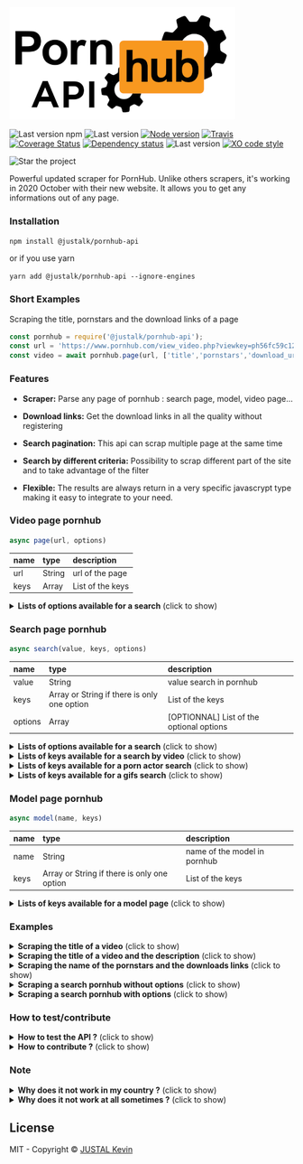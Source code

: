 ![Alt text](/imgs/pornhub-api.jpg?raw=true "pornhub api")

![Last version npm](https://img.shields.io/npm/v/@justalk/pornhub-api.svg?style=flat-square)
![Last version](https://img.shields.io/github/v/tag/justalk/pornhub-api.svg?style=flat-square)
[![Node version](https://img.shields.io/node/v/@justalk/pornhub-api.svg?style=flat-square)](https://www.npmjs.com/package/@justalk/pornhub-api)
[![Travis](https://img.shields.io/travis/com/justalk/pornhub-api.svg?style=flat-square)](https://travis-ci.com/github/JustalK/PORNHUB-API)
[![Coverage Status](https://coveralls.io/repos/github/JustalK/PORNHUB-API/badge.svg?branch=master&style=flat-square)](https://coveralls.io/github/JustalK/PORNHUB-API?branch=master)
[![Dependency status](http://img.shields.io/david/justalk/pornhub-api.svg?style=flat-square)](https://david-dm.org/justalk/pornhub-api.svg)
![Last version](https://img.shields.io/github/license/justalk/pornhub-api.svg?style=flat-square)
[![XO code style](https://img.shields.io/badge/code_style-XO-5ed9c7.svg?style=flat-square)](https://github.com/xojs/xo)

![Star the project](https://img.shields.io/github/stars/justalk/pornhub-api?style=social)

Powerful updated scraper for PornHub. Unlike others scrapers, it's working in 2020 October with their new website. It allows you to get any informations out of any page.

### Installation

`npm install @justalk/pornhub-api`

or if you use yarn

`yarn add @justalk/pornhub-api --ignore-engines`

### Short Examples

Scraping the title, pornstars and the download links of a page

```js
const pornhub = require('@justalk/pornhub-api');
const url = 'https://www.pornhub.com/view_video.php?viewkey=ph56fc59c124c0c';
const video = await pornhub.page(url, ['title','pornstars','download_urls']);
```

### Features

- **Scraper:** Parse any page of pornhub : search page, model, video page...

- **Download links:** Get the download links in all the quality without registering

- **Search pagination:** This api can scrap multiple page at the same time

- **Search by different criteria:** Possibility to scrap different part of the site and to take advantage of the filter

- **Flexible:** The results are always return in a very specific javascrypt type making it easy to integrate to your need.

### Video page pornhub

```js
async page(url, options)
```

| name | type | description |
| :--- | :---------- | :--- |
| url | String | url of the page |
| keys | Array | List of the keys |

<details>
  <summary><b>Lists of options available for a search</b> (click to show)</summary>

| name of key | return type | description |
| :--- | :---------- | :--- |
| title | String | Title |
| description | String | Description |
| views | Number | Number total of views |
| up_votes | Number | Number of up vote |
| down_votes | Number | Number of down vote |
| percent | Number | Percent of up vote |
| author | String | Name of the uploader |
| author_subscriber | Number | Number of subscriber of the uploader |
| pornstars | Array | Names of the pornstars |
| categories | Array | List of the names of the categories |
| tags | Array | List of the names of the tags |
| production | String | Type of production |
| duration | Number | Duration in second |
| number_of_comment | Number | Total number of comments |
| thumbnail_url | String | Url of the thumbnail |
| upload_date | Date | Date of upload |
| download_urls |  Object | List of download link by quality |
| comments |  Object | List of comments with additionnals informations |
| related_videos |  Object | List of related video with additionnals informations |

</details>

### Search page pornhub

```js
async search(value, keys, options)
```

| name | type | description |
| :--- | :---------- | :--- |
| value | String | value search in pornhub |
| keys | Array or String if there is only one option | List of the keys |
| options | Array | [OPTIONNAL] List of the optional options |

<details>
  <summary><b>Lists of options available for a search</b> (click to show)</summary>

| name of options | return type | description |
| :--- | :---------- | :--- |
| page | Number | Number of page to scraper |
| production | String | Type of production targeted : homemade or professional |
| search | String | Type of search targeted : `video` or `pornstars` or `gifs` |

</details>


<details>
  <summary><b>Lists of keys available for a search by video</b> (click to show)</summary>

| name of keys | return type | description |
| :--- | :---------- | :--- |
| related_search | String | List of the related researches |
| related_pornstars | String | List of the related pornstars |

</details>

<details>
  <summary><b>Lists of keys available for a porn actor search</b> (click to show)</summary>

| name of keys | return type | description |
| :--- | :---------- | :--- |
| actor | String | Name of the actor |
| video_number | Number | Number of video of the actor |
| view_number | Number | Number of view of the actor |
| rank | Number | Rank of the actor |

</details>

<details>
  <summary><b>Lists of keys available for a gifs search</b> (click to show)</summary>

| name of keys | return type | description |
| :--- | :---------- | :--- |
| title | String | Title of the gif |
| thumbnail_url | String | Url of the thumbnail |
| link_mp4 | String | Url of the mp4 version |
| link_webm | String | Url of the webm version |

</details>

### Model page pornhub

```js
async model(name, keys)
```

| name | type | description |
| :--- | :---------- | :--- |
| name | String | name of the model in pornhub |
| keys | Array or String if there is only one option | List of the keys |

<details>
  <summary><b>Lists of keys available for a model page</b> (click to show)</summary>

| name of keys | return type | description |
| :--- | :---------- | :--- |
| title | String | The name of the model |
| description | String | The description of the model |
| rank_model | String | The actual rank of the model |
| rank_week_model | String | The rank of the model for the week |
| rank_month_model | String | The rank of the model for this month |
| rank_last_month_model | String | The rank of the model for last month |
| rank_year_model | String | The rank of the model for this year |

</details>

### Examples

<details>
  <summary><b>Scraping the title of a video</b> (click to show)</summary>

```js
const pornhub = require('@justalk/pornhub-api');
const video = await pornhub.page(url, ['title']);
```


```json
{
	"title": "Name of the video"
}
```

</details>

<details>
  <summary><b>Scraping the title of a video and the description</b> (click to show)</summary>

```js
const pornhub = require('@justalk/pornhub-api');
const video = await pornhub.page(url, ['title','description']);
```

```json
{
	"title": "Name of the video",
	"description": "Description of the video"
}
```

</details>

<details>
  <summary><b>Scraping the name of the pornstars and the downloads links</b> (click to show)</summary>

```js
const pornhub = require('@justalk/pornhub-api');
const video = await pornhub.page(url, ['title','pornstars','download_urls']);
```

```json
{
	"title": "Title of the video",
	"pornstars": ["Sophie A","Rocco B"],
	"download_urls": {
		"720" : "https://p.com/link1",
		"480" : "https://p.com/link2",
		"360" : "https://p.com/link3"
	}
}
```

</details>

<details>
  <summary><b>Scraping a search pornhub without options</b> (click to show)</summary>

```js
const pornhub = require('@justalk/pornhub-api');
const video = await pornhub.search("Aa",["title","link","premium","hd"]);
```

```json
[{
	"link": "https://p.com/link1",
	"title": "Title of the video",
	"hd": true,
	"premium": true
},{
	"link": "https://p.com/link2",
	"title": "Title of the video",
	"hd": false,
	"premium": false
}]
```

</details>

<details>
  <summary><b>Scraping a search pornhub with options</b> (click to show)</summary>

```js
const pornhub = require('@justalk/pornhub-api');
const video = await pornhub.search("Aa",["actor","rank"],{production: 'homemade', search: 'pornstars'});
```

```json
[{
	"actor": "Herica Alue",
	"rank": 8005,
},{
	"actor": "Robert Laach",
	"rank": 60
},{
	"actor": "Aalix Lolo",
	"rank": 6500
}]
```

</details>

### How to test/contribute

<details>
  <summary><b>How to test the API ?</b> (click to show)</summary>

For testing, install the node project and run the test command.

```shell
node install
npm test
```

Also, you can use the command under for running the test without the linter

```shell
npm run test-no
```

The tests are not execute on pornhub directly, the calls to pornhub are all mock with `nock` to save html page of pornhub.
It has been done for having page that wont evolve through time. By example, if a comment is added on the real link, the tests will still be ok.

</details>

<details>
  <summary><b>How to contribute ?</b> (click to show)</summary>

Any contribution is welcomed !

If you find an issue or just want to add your stone to the castle :

1. Open an issue
2. Fork the repository
3. Create a new branch
4. Pull Request your change
5. Wait until I check your code
6. Merge and add your name on this page forever !

</details>

### Note

<details>
  <summary><b>Why does it not work in my country ?</b> (click to show)</summary>
If pornhub is blocked in your country, the API will obviously not work. You will need a proxy.
</details>
<details>
  <summary><b>Why does it not work at all sometimes ?</b> (click to show)</summary>
Pornuhub has a scraper protection, if you scrap the website violently (let say hundreds pages in 10 seconds), your ip will be flag as a bot for few minute. Please be gentle with pornhub's server !
</details>

## License

MIT - Copyright &copy; [JUSTAL Kevin](https://teamkd.online/)
